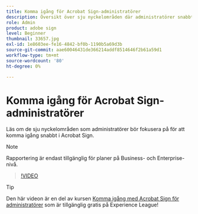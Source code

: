 ```yaml
---
title: Komma igång för Acrobat Sign-administratörer
description: Översikt över sju nyckelområden där administratörer snabbt kan komma igång i Acrobat Sign
role: Admin
product: adobe sign
level: Beginner
thumbnail: 33657.jpg
exl-id: 1e8603ee-fe16-4842-bf0b-1190b5a69d3b
source-git-commit: aae60046431de366214addf8514646f2b61a59d1
workflow-type: tm+mt
source-wordcount: '80'
ht-degree: 0%

---
```


# Komma igång för Acrobat Sign-administratörer

Läs om de sju nyckelområden som administratörer bör fokusera på för att komma igång snabbt i Acrobat Sign.

>[!NOTE]
>
>Rapportering är endast tillgänglig för planer på Business- och Enterprise-nivå.

>[!VIDEO](https://video.tv.adobe.com/v/33657?hidetitle=true)

>[!TIP]
>
>Den här videon är en del av kursen [Komma igång med Acrobat Sign för administratörer](https://experienceleague.adobe.com/?recommended=Sign-A-1-2020.2) som är tillgänglig gratis på Experience League!
